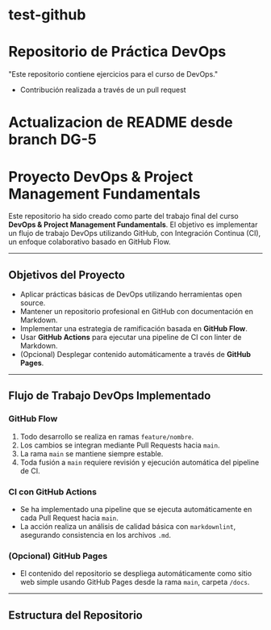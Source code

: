 # test-github

# Repositorio de Práctica DevOps
"Este repositorio contiene ejercicios para el curso de DevOps."
- Contribución realizada a través de un pull request

Actualizacion de README desde branch DG-5
=======
# Proyecto DevOps & Project Management Fundamentals

Este repositorio ha sido creado como parte del trabajo final del curso **DevOps & Project Management Fundamentals**. El objetivo es implementar un flujo de trabajo DevOps utilizando GitHub, con Integración Continua (CI), un enfoque colaborativo basado en GitHub Flow.

---

##  Objetivos del Proyecto

- Aplicar prácticas básicas de DevOps utilizando herramientas open source.
- Mantener un repositorio profesional en GitHub con documentación en Markdown.
- Implementar una estrategia de ramificación basada en **GitHub Flow**.
- Usar **GitHub Actions** para ejecutar una pipeline de CI con linter de Markdown.
- (Opcional) Desplegar contenido automáticamente a través de **GitHub Pages**.

---

##  Flujo de Trabajo DevOps Implementado

###  GitHub Flow

1. Todo desarrollo se realiza en ramas `feature/nombre`.
2. Los cambios se integran mediante Pull Requests hacia `main`.
3. La rama `main` se mantiene siempre estable.
4. Toda fusión a `main` requiere revisión y ejecución automática del pipeline de CI.

###  CI con GitHub Actions

- Se ha implementado una pipeline que se ejecuta automáticamente en cada Pull Request hacia `main`.
- La acción realiza un análisis de calidad básica con `markdownlint`, asegurando consistencia en los archivos `.md`.

###  (Opcional) GitHub Pages

- El contenido del repositorio se despliega automáticamente como sitio web simple usando GitHub Pages desde la rama `main`, carpeta `/docs`.

---

##  Estructura del Repositorio

